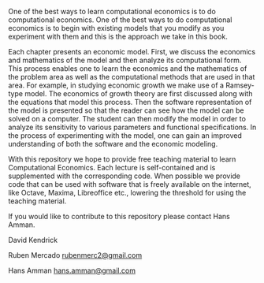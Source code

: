   One of the best ways to learn computational economics is to do computational economics. One of the best ways to do computational economics is to begin 
  with existing models that you modify as you experiment with them and this is the approach we take in this book. 

  Each chapter presents an economic model. First, we discuss the economics and mathematics of the model and then analyze its computational form. This process 
  enables one to learn the economics and the mathematics of the problem area as well as the computational methods that are used in that area. For example, 
  in studying economic growth we make use of a Ramsey-type model. The economics of growth theory are first discussed along with the equations that model 
  this process. Then the software representation of the model is presented so that the reader can see how the model can be solved on a computer. The student 
  can then modify the model in order to analyze its sensitivity to various parameters and functional specifications. In the process of experimenting with the 
  model, one can gain an improved understanding of both the software and the economic modeling. 

  With this repository we hope to provide free teaching material to learn Computational Economics. Each lecture is self-contained and
  is supplemented with the corresponding code. When possible we provide code that can be used with software that is freely available on the 
  internet, like Octave, Maxima, Libreoffice etc., lowering the threshold  for using the teaching material.

  If you would like to contribute to this repository please contact Hans Amman.

  
  David Kendrick

  Ruben Mercado
  rubenmerc2@gmail.com
 
  Hans Amman
  hans.amman@gmail.com



